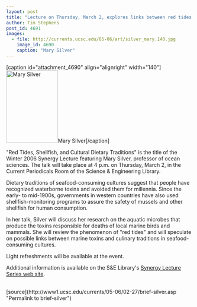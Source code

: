 ```yaml
---
layout: post
title: "Lecture on Thursday, March 2, explores links between red tides and culinary traditions"
author: Tim Stephens
post_id: 4691
images:
  - file: http://currents.ucsc.edu/05-06/art/silver_mary.140.jpg
    image_id: 4690
    caption: "Mary Silver"
---
```


[caption id="attachment_4690" align="alignright" width="140"]<a href="http://localhost/mysite/wp-content/uploads/2006/02/silver_mary.140.jpg"><img class="size-full wp-image-4690" src="http://localhost/mysite/wp-content/uploads/2006/02/silver_mary.140.jpg" alt="Mary Silver" width="140" height="195" /></a>Mary Silver[/caption]
<a name="content" id="content"></a>
<p>
  "Red Tides, Shellfish, and Cultural Dietary Traditions" is the title of the Winter 2006 Synergy Lecture featuring Mary Silver, professor of ocean sciences. The talk will take place at 4 p.m. on Thursday, March 2, in the Current Periodicals Room of the Science &amp; Engineering Library.
</p>
<p>
  Dietary traditions of seafood-consuming cultures suggest that people have recognized waterborne toxins and avoided them for millennia. Since the early- to mid-1900s, governments in western countries have also used shellfish-monitoring programs to assure the safety of mussels and other shellfish for human consumption.
</p>
<p>
  In her talk, Silver will discuss her research on the aquatic microbes that produce the toxins responsible for deaths of local marine birds and mammals. She will review the phenomenon of "red tides" and will speculate on possible links between marine toxins and culinary traditions in seafood-consuming cultures.
</p>
<p>
  Light refreshments will be available at the event.
</p>
<p>
  Additional information is available on the S&amp;E Library's <a href="http://library.ucsc.edu/science/synergy">Synergy Lecture Series web site</a>.<br>
  <br>
</p>
[source](http://www1.ucsc.edu/currents/05-06/02-27/brief-silver.asp "Permalink to brief-silver")
